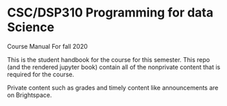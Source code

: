 # CSC/DSP310 Programming for data Science


Course Manual For fall 2020

This is the student handbook for the course for this semester.  This repo (and the rendered jupyter book) contain all of the nonprivate content that is required for the course.  

Private content such as grades and timely content like announcements are on Brightspace. 
